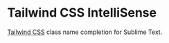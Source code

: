 #  Tailwind CSS IntelliSense

[Tailwind CSS](https://tailwindcss.com/) class name completion for Sublime Text.
